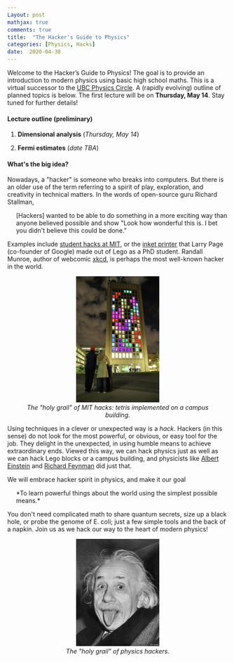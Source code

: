 ```yaml
---
Layout: post
mathjax: true
comments: true
title:  "The Hacker's Guide to Physics"
categories: [Physics, Hacks]
date:  2020-04-30
---
```


Welcome to the Hacker’s Guide to Physics! The goal is to provide an
introduction to modern physics using basic high school maths.
This is a virtual successor to the
[UBC Physics Circle](https://outreach.phas.ubc.ca/events/metro-vancouver-physics-circle/).
A (rapidly evolving) outline of planned topics is below.
The first lecture will be on **Thursday, May 14**.
Stay tuned for further details!

#### Lecture outline (preliminary)

1. **Dimensional analysis** (*Thursday, May 14*)
<!-- - Dimensions vs measurements -->
<!-- - The algebra of dimensions -->
<!-- - Buckingham π -->
<!-- - Fundamental constants -->
2. **Fermi estimates** (*date TBA*)
<!-- - Linear vs logarithmic rulers -->
<!-- - Geometric means -->
<!-- - Factorisation -->
<!-- - Generalised units -->
<!-- 3. **Random walks** (*date TBA*) -->
<!--- Square root scaling -->
<!--- Polymers -->
<!--- Collisions -->
<!--- Brownian motion? -->
<!-- 4. **Thermodynamics** - Ideal gas law - Brownian motion - Energy -->
<!-- and entropy - The laws of thermodynamics 5. **Quantum -->
<!-- mechanics** - Polarisers and Stern-Gerlach - Superposition and -->
<!-- measurement - Entanglement - Quantum key -->
<!-- distribution 6. **Special relativity** - The triangle -->
<!-- inequality - Maximal proper time - Geodesics - Time, length and -->
<!-- energy 7. **Advanced topic 1** 8. **Advanced topic 2**  - -->
<!-- Fractals and scaling laws - Electromagnetism - Soap bubbles - -->
<!-- Black holes - White dwarfs - Feynman diagrams - Cosmology - -->
<!-- General relativity - Oscillators - Physical limits on computation -->

#### What's the big idea?

Nowadays, a "hacker" is someone who breaks into computers.
But there is an older use of the term referring to a spirit of play,
exploration, and creativity in technical matters.
In the words of open-source guru Richard Stallman,

<span style="padding-left: 20px; display:block">
[Hackers] wanted to be able to do something in a more
exciting way than anyone believed possible and show "Look how
wonderful this is. I bet you didn't believe this could be done."
</span>

Examples include
[student hacks at MIT](https://en.wikipedia.org/wiki/Hacks_at_the_Massachusetts_Institute_of_Technology),
or the
[inket printer](http://infolab.stanford.edu/~page/lego.html)
that Larry Page (co-founder of Google) made out of Lego as a PhD
student.
Randall Munroe, author of webcomic [xkcd](https://xkcd.com/), is
perhaps the most well-known hacker in the world.

<figure>
    <div style="text-align:center"><img src
    ="/images/posts/tetris-hack.jpg" width="45%"/>
		    <figcaption><i>The "holy grail" of MIT hacks: tetris
    implemented on a campus building.</i></figcaption>
	</div>
	</figure>

Using techniques in a clever or unexpected way is a *hack*.
Hackers (in this sense) do not look for the most powerful, or obvious,
or easy tool for the job.
They delight in the unexpected, in using humble means to achieve
extraordinary ends.
Viewed this way, we can hack physics just as well as we can hack Lego blocks or a campus
building, and physicists like [Albert Einstein](https://en.wikipedia.org/wiki/Albert_einstein) and
[Richard Feynman](https://en.wikipedia.org/wiki/Richard_Feynman) did
just that.

We will embrace hacker spirit in physics, and make it our goal

<span style="padding-left: 20px; display:block">
*To learn powerful things about the world using the simplest possible means.*
</span>

You don't need complicated math to share quantum secrets, size up a
black hole, or probe the genome of E. coli;
just a few simple tools and the back of a napkin.
Join us as we hack our way to the heart of modern physics!

<figure>
    <div style="text-align:center"><img src
    ="/images/posts/einstein.jpg" width="45%"/>
		    <figcaption><i>The "holy grail" of physics hackers.</i></figcaption>
	</div>
	</figure>
